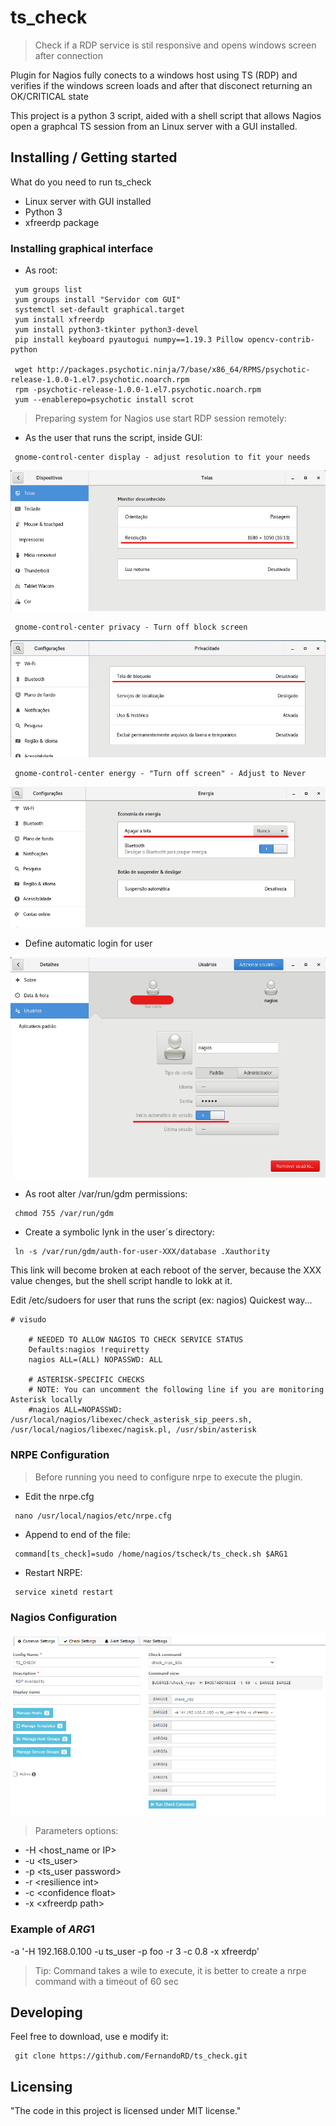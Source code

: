 # ts_check

> Check if a RDP service is stil responsive and opens windows screen after connection

 Plugin for Nagios fully conects to a windows host using TS (RDP) and verifies if the windows screen loads and after that disconect returning an OK/CRITICAL state

This project is a python 3 script, aided with a shell script that allows Nagios open a graphcal TS session from an Linux server with a GUI installed.

## Installing / Getting started

What do you need to run ts_check

* Linux server with GUI installed
* Python 3
* xfreerdp package

### Installing graphical interface

* As root:

```shell
 yum groups list
 yum groups install "Servidor com GUI"
 systemctl set-default graphical.target
 yum install xfreerdp
 yum install python3-tkinter python3-devel
 pip install keyboard pyautogui numpy==1.19.3 Pillow opencv-contrib-python

 wget http://packages.psychotic.ninja/7/base/x86_64/RPMS/psychotic-release-1.0.0-1.el7.psychotic.noarch.rpm
 rpm -psychotic-release-1.0.0-1.el7.psychotic.noarch.rpm
 yum --enablerepo=psychotic install scrot
```

> Preparing system for Nagios use start RDP session remotely:

* As the user that runs the script, inside GUI:

```shell
 gnome-control-center display - adjust resolution to fit your needs
```

![Resolution](https://github.com/FernandoRD/ts_check/blob/main/images/picture1.png)

```shell
 gnome-control-center privacy - Turn off block screen
```

![Block Screen](https://github.com/FernandoRD/ts_check/blob/main/images/picture2.png)

```shell
 gnome-control-center energy - "Turn off screen" - Adjust to Never
```

![Turn off Screen](https://github.com/FernandoRD/ts_check/blob/main/images/picture4.png)

* Define automatic login for user

![Automatic Login](https://github.com/FernandoRD/ts_check/blob/main/images/picture3.png)

* As root alter /var/run/gdm permissions:

```shell
 chmod 755 /var/run/gdm
```

* Create a symbolic lynk in the user´s directory:

```shell
 ln -s /var/run/gdm/auth-for-user-XXX/database .Xauthority
```

This link will become broken at each reboot of the server, because the XXX value chenges, but the shell script handle to lokk at it.

Edit /etc/sudoers for user that runs the script (ex: nagios)
Quickest way...

```shell
# visudo

    # NEEDED TO ALLOW NAGIOS TO CHECK SERVICE STATUS
    Defaults:nagios !requiretty
    nagios ALL=(ALL) NOPASSWD: ALL

    # ASTERISK-SPECIFIC CHECKS
    # NOTE: You can uncomment the following line if you are monitoring Asterisk locally
    #nagios ALL=NOPASSWD: /usr/local/nagios/libexec/check_asterisk_sip_peers.sh, /usr/local/nagios/libexec/nagisk.pl, /usr/sbin/asterisk
```

### NRPE Configuration

> Before running you need to configure nrpe to execute the plugin.

* Edit the nrpe.cfg

```shell
 nano /usr/local/nagios/etc/nrpe.cfg
```

* Append to end of the file:

```shell
 command[ts_check]=sudo /home/nagios/tscheck/ts_check.sh $ARG1
```

* Restart NRPE:

```shell
 service xinetd restart
```

### Nagios Configuration

![Nagios Config](https://github.com/FernandoRD/ts_check/blob/main/images/picture5.png)

> Parameters options:

* -H \<host_name or IP\>
* -u \<ts_user\>
* -p \<ts_user password\>
* -r \<resilience int\>
* -c \<confidence float\>
* -x \<xfreerdp path\>

### Example of $ARG1$

-a '-H 192.168.0.100 -u ts_user -p foo -r 3 -c 0.8 -x xfreerdp'

> Tip: Command takes a wile to execute, it is better to create a nrpe command with a timeout of 60 sec

## Developing

Feel free to download, use e modify it:

```shell
 git clone https://github.com/FernandoRD/ts_check.git
```

## Licensing

"The code in this project is licensed under MIT license."
